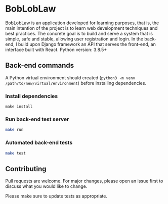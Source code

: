 # BobLobLaw

BobLobLaw is an application developed for learning purposes, that is, the main intention of the project is to learn web development techniques and best practices. The concrete goal is to build and serve a system that is simple, safe and stable, allowing user registration and login.
In the back-end, I build upon Django framework an API that serves the front-end, an interface built with React.
Python version: 3.8.5+


## Back-end commands

A Python virtual environment should created (`python3 -m venv /path/to/new/virtual/environment`) before installing dependencies.

### Install dependencies
```base
make install
```


### Run back-end test server

```bash
make run
```


### Automated back-end tests

```bash
make test
```


## Contributing
Pull requests are welcome. For major changes, please open an issue first to discuss what you would like to change.

Please make sure to update tests as appropriate.
